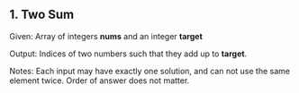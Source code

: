 ## 1. Two Sum
Given: Array of integers **nums** and an integer **target**

Output: Indices of two numbers such that they add up to **target**.

Notes: Each input may have exactly one solution, and can not use the same element twice. Order of answer does not matter.
